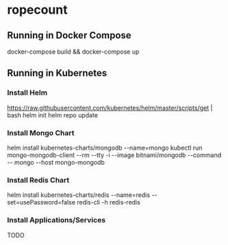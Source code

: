 # ropecount

## Running in Docker Compose

docker-compose build && docker-compose up

## Running in Kubernetes

### Install Helm
https://raw.githubusercontent.com/kubernetes/helm/master/scripts/get | bash
helm init
helm repo update

### Install Mongo Chart
helm install kubernetes-charts/mongodb --name=mongo
kubectl run mongo-mongodb-client --rm --tty -i --image bitnami/mongodb --command -- mongo --host mongo-mongodb

### Install Redis Chart
helm install kubernetes-charts/redis --name=redis --set=usePassword=false
redis-cli -h redis-redis

### Install Applications/Services

TODO